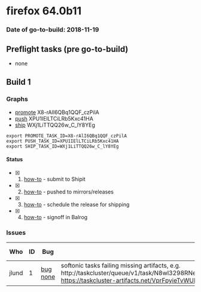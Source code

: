 # firefox 64.0b11

### Date of go-to-build: 2018-11-19

## Preflight tasks (pre go-to-build)
- none

## Build 1  

### Graphs
* [promote](https://tools.taskcluster.net/push-inspector/#/X8-rAlI6QBq1QQF_czPilA) X8-rAlI6QBq1QQF_czPilA
* [push](https://tools.taskcluster.net/push-inspector/#/XPU1IElLTCiLRb5Kxc41HA) XPU1IElLTCiLRb5Kxc41HA
* [ship](https://tools.taskcluster.net/push-inspector/#/WXj1LiTTQQ26w_C_lY8YEg) WXj1LiTTQQ26w_C_lY8YEg
```
export PROMOTE_TASK_ID=X8-rAlI6QBq1QQF_czPilA
export PUSH_TASK_ID=XPU1IElLTCiLRb5Kxc41HA
export SHIP_TASK_ID=WXj1LiTTQQ26w_C_lY8YEg
```


#### Status
- [x] 1.  [how-to](https://wiki.mozilla.org/Release:Release_Automation_on_Mercurial:Starting_a_Release#Submit_to_Ship_It)  - submit to Shipit
- [x] 2.  [how-to](https://github.com/mozilla-releng/releasewarrior-2.0/blob/master/docs/release-promotion/desktop/howto.md#push-artifacts-to-releases-directory)  - pushed to mirrors/releases
- [x] 3.  [how-to](https://github.com/mozilla-releng/releasewarrior-2.0/blob/master/docs/release-promotion/desktop/howto.md#ship-the-release)  - schedule the release for shipping
- [x] 4.  [how-to](https://github.com/mozilla-releng/releasewarrior-2.0/blob/master/docs/release-promotion/desktop/howto.md#obtain-sign-offs-for-changes)  - signoff in Balrog

### Issues
| Who                 | ID               | Bug                                                                 | Description                | Resolved                | Future Threat                |
| ------------------- | ---------------- | ------------------------------------------------------------------- | -------------------------- | ----------------------- | ---------------------------- |
| jlund  | 1 | [bug none](https://bugzil.la/none)        | softonic tasks failing missing artifacts, e.g. http://taskcluster/queue/v1/task/N8wl3298RNeNmpGRX_3RQw/artifacts/releng/partner/softonic/softonic/tr/setup.exe https://taskcluster-artifacts.net/VprFpyieTvWUKWZJGQepUA/0/public/logs/live_backing.log | False | True |

